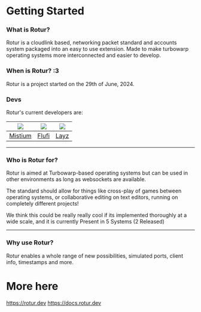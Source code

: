 # Getting Started

### What is Rotur?

Rotur is a cloudlink based, networking packet standard and accounts system packaged into an easy to use extension. Made to make turbowarp operating systems more interconnected and easier to develop.

### When is Rotur? :3

Rotur is a project started on the 29th of June, 2024.

### Devs

Rotur's current developers are:

|            ![](https://avatars.rotur.dev/mist)            |           ![](https://avatars.rotur.dev/pnada)            |               ![](https://avatars.rotur.dev/bj2754)               |
| :-------------------------------------------------------: | :-------------------------------------------------------: | :---------------------------------------------------------------: |
|               [Mistium](https://mistium.com)              |         [Flufi](https://github.com/ThePandaDever)         |                 [Layz](https://github.com/B1j2754)                |

***

### Who is Rotur for?

Rotur is aimed at Turbowarp-based operating systems but can be used in other environments as long as websockets are available.

The standard should allow for things like cross-play of games between operating systems, or collaborative editing on text editors, running on completely different projects!

We think this could be really really cool if its implemented thoroughly at a wide scale, and it is currently Present in 5 Systems (2 Released)

***

### Why use Rotur?

Rotur enables a whole range of new possibilities, simulated ports, client info, timestamps and more.

# More here

https://rotur.dev
https://docs.rotur.dev
